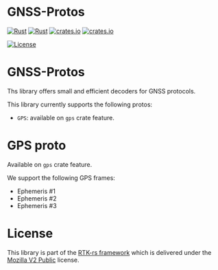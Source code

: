 # GNSS-Protos

[![Rust](https://github.com/rtk-rs/gnss-protos/actions/workflows/rust.yml/badge.svg)](https://github.com/rtk-rs/gnss-protos/actions/workflows/rust.yml)
[![Rust](https://github.com/rtk-rs/gnss-protos/actions/workflows/daily.yml/badge.svg)](https://github.com/rtk-rs/gnss-protos/actions/workflows/daily.yml) 
[![crates.io](https://img.shields.io/crates/v/gnss-protos.svg)](https://crates.io/crates/gnss-protos) 
[![crates.io](https://docs.rs/gnss-protos/badge.svg)](https://docs.rs/gnss-protos/badge.svg)

[![License](https://img.shields.io/badge/license-MPL_2.0-orange?style=for-the-badge&logo=mozilla)](https://github.com/rtk-rs/gnss-protos/blob/main/LICENSE)

GNSS-Protos
===========

Ths library offers small and efficient decoders for GNSS protocols.

This library currently supports the following protos:

- `GPS`: available on `gps` crate feature.

GPS proto
=========

Available on `gps` crate feature.

We support the following GPS frames:

- Ephemeris #1
- Ephemeris #2
- Ephemeris #3

License
=======

This library is part of the [RTK-rs framework](https://github.com/rtk-rs) which
is delivered under the [Mozilla V2 Public](https://www.mozilla.org/en-US/MPL/2.0) license.
